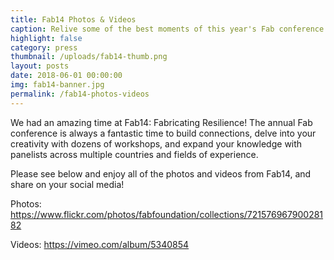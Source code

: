```yaml
---
title: Fab14 Photos & Videos
caption: Relive some of the best moments of this year's Fab conference!
highlight: false
category: press
thumbnail: /uploads/fab14-thumb.png
layout: posts
date: 2018-06-01 00:00:00
img: fab14-banner.jpg
permalink: /fab14-photos-videos
---
```


We had an amazing time at Fab14: Fabricating Resilience! The annual Fab conference is always a fantastic time to build connections, delve into your creativity with dozens of workshops, and expand your knowledge with panelists across multiple countries and fields of experience.&nbsp;

Please see below and enjoy all of the photos and videos from Fab14, and share on your social media!

Photos: <a href="https://www.flickr.com/photos/fabfoundation/collections/72157696790028182" target="_blank">https://www.flickr.com/photos/fabfoundation/collections/72157696790028182</a> 

Videos: <a href="https://vimeo.com/album/5340854" target="_blank">https://vimeo.com/album/5340854</a> 